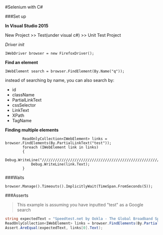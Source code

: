 #Selenium with C#

###Set up

**In Visual Studio 2015**

New Project >> Test(under visual c#) >> Unit Test Project

*Driver init*

`IWebDriver browser = new FirefoxDriver();`

**Find an element**

`IWebElement search = browser.FindElement(By.Name("q"));`

instead of searching by name, you can also search by: 

* id
* className
* PartialLinkText
* cssSelector
* LinkText
* XPath
* TagName

**Finding multiple elements**

            ReadOnlyCollection<IWebElement> links = browser.FindElements(By.PartialLinkText("test"));
            foreach (IWebElement link in links)
            {
                Debug.WriteLine("//////////////////////////////////////////////////////////////////////////////////////////");
                Debug.WriteLine(link.Text);
            }
###Waits

`browser.Manage().Timeouts().ImplicitlyWait(TimeSpan.FromSeconds(5));`

###Asserts

>This example is assuming you have inputted "test" as a Google search

```C#
string expectedText = "Speedtest.net by Ookla - The Global Broadband Speed Test";
ReadOnlyCollection<IWebElement> links = browser.FindElements(By.PartialLinkText("test"));
Assert.AreEqual(expectedText, links[0].Text);
```


